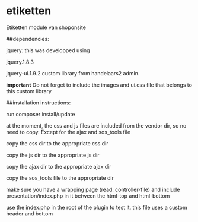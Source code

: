 etiketten
=========

Etiketten module van shoponsite

##dependencies:

jquery: this was developped using

jquery.1.8.3

jquery-ui.1.9.2 custom library from handelaars2 admin. 

__important__ Do not forget to include the images and ui.css file that belongs to this custom library

##installation instructions:

run composer install/update

at the moment, the css and js files are included from the vendor dir, so no need to copy. Except for the ajax and sos_tools file

copy the css dir to the appropriate css dir

copy the js dir to the appropriate js dir

copy the ajax dir to the appropriate ajax dir

copy the sos_tools file to the appropriate dir

make sure you have a wrapping page (read: controller-file) and include presentation/index.php in it between the html-top and html-bottom

use the index.php in the root of the plugin to test it. this file uses a custom header and bottom

